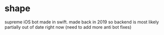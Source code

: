 # shape
supreme iOS bot made in swift. made back in 2019 so backend is most likely partially out of date right now (need to add more anti bot fixes)

